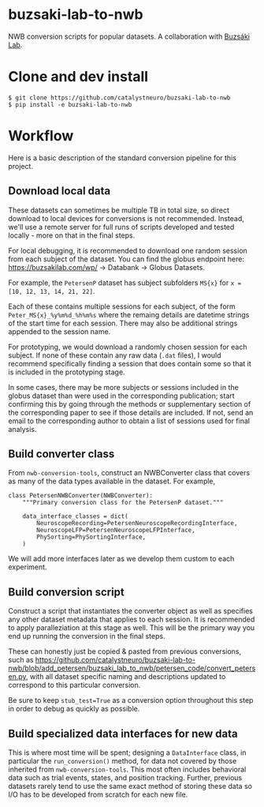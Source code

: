 # buzsaki-lab-to-nwb
NWB conversion scripts for popular datasets.
A collaboration with [Buzsáki Lab](https://buzsakilab.com/wp/).

# Clone and dev install
```
$ git clone https://github.com/catalystneuro/buzsaki-lab-to-nwb
$ pip install -e buzsaki-lab-to-nwb
```

# Workflow
Here is a basic description of the standard conversion pipeline for this project.

## Download local data
These datasets can sometimes be multiple TB in total size, so direct download to local devices for conversions is not recommended.
Instead, we'll use a remote server for full runs of scripts developed and tested locally - more on that in the final steps.

For local debugging, it is recommended to download one random session from each subject of the dataset. You can find the globus endpoint here: https://buzsakilab.com/wp/ -> Databank -> Globus Datasets.

For example, the `PetersenP` dataset has subject subfolders `MS{x}` for `x = [10, 12, 13, 14, 21, 22]`.

Each of these contains multiple sessions for each subject, of the form `Peter_MS{x}_%y%m%d_%h%m%s` where the remaing details are datetime strings of the start time for each session. There may also be additional strings appended to the session name.

For prototyping, we would download a randomly chosen session for each subject. If none of these contain any raw data (`.dat` files), I would recommend specifically finding a session that does contain some so that it is included in the prototyping stage.

In some cases, there may be more subjects or sessions included in the globus dataset than were used in the corresponding publication; start confirming this by going through the methods or supplementary section of the corresponding paper to see if those details are included. If not, send an email to the corresponding author to obtain a list of sessions used for final analysis.


## Build converter class
From `nwb-conversion-tools`, construct an NWBConverter class that covers as many of the data types available in the dataset. For example,
```
class PetersenNWBConverter(NWBConverter):
    """Primary conversion class for the PetersenP dataset."""

    data_interface_classes = dict(
        NeuroscopeRecording=PetersenNeuroscopeRecordingInterface,
        NeuroscopeLFP=PetersenNeuroscopeLFPInterface,
        PhySorting=PhySortingInterface,
    )
  ```
 We will add more interfaces later as we develop them custom to each experiment.
  
## Build conversion script
Construct a script that instantiates the converter object as well as specifies any other dataset metadata that applies to each session. It is recommended to apply paralleziation at this stage as well. This will be the primary way you end up running the conversion in the final steps.
 
These can honestly just be copied & pasted from previous conversions, such as https://github.com/catalystneuro/buzsaki-lab-to-nwb/blob/add_petersen/buzsaki_lab_to_nwb/petersen_code/convert_petersen.py, with all dataset specific naming and descriptions updated to correspond to this particular conversion.

Be sure to keep `stub_test=True` as a conversion option throughout this step in order to debug as quickly as possible.
 
## Build specialized data interfaces for new data
This is where most time will be spent; designing a `DataInterface` class, in particular the `run_conversion()` method, for data not covered by those inherited from `nwb-conversion-tools`. This most often includes behavioral data such as trial events, states, and position tracking. Further, previous datasets rarely tend to use the same exact method of storing these data so I/O has to be developed from scratch for each new file.
